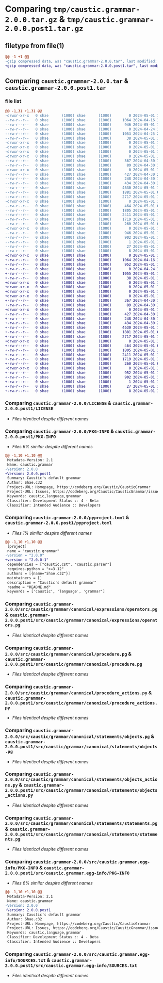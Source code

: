# Comparing `tmp/caustic.grammar-2.0.0.tar.gz` & `tmp/caustic.grammar-2.0.0.post1.tar.gz`

## filetype from file(1)

```diff
@@ -1 +1 @@
-gzip compressed data, was "caustic.grammar-2.0.0.tar", last modified: Wed May  1 16:02:57 2024, max compression
+gzip compressed data, was "caustic.grammar-2.0.0.post1.tar", last modified: Wed May  1 16:04:30 2024, max compression
```

## Comparing `caustic.grammar-2.0.0.tar` & `caustic.grammar-2.0.0.post1.tar`

### file list

```diff
@@ -1,31 +1,31 @@
-drwxr-xr-x   0 shae      (1000) shae      (1000)        0 2024-05-01 16:02:57.722871 caustic.grammar-2.0.0/
--rw-r--r--   0 shae      (1000) shae      (1000)     1064 2024-04-16 18:17:24.000000 caustic.grammar-2.0.0/LICENSE
--rw-r--r--   0 shae      (1000) shae      (1000)      946 2024-05-01 16:02:57.722871 caustic.grammar-2.0.0/PKG-INFO
--rw-r--r--   0 shae      (1000) shae      (1000)        0 2024-04-24 17:10:33.000000 caustic.grammar-2.0.0/README.md
--rw-r--r--   0 shae      (1000) shae      (1000)     1053 2024-04-25 22:08:43.000000 caustic.grammar-2.0.0/pyproject.toml
--rw-r--r--   0 shae      (1000) shae      (1000)       38 2024-05-01 16:02:57.722871 caustic.grammar-2.0.0/setup.cfg
-drwxr-xr-x   0 shae      (1000) shae      (1000)        0 2024-05-01 16:02:57.709538 caustic.grammar-2.0.0/src/
-drwxr-xr-x   0 shae      (1000) shae      (1000)        0 2024-05-01 16:02:57.709538 caustic.grammar-2.0.0/src/caustic/
-drwxr-xr-x   0 shae      (1000) shae      (1000)        0 2024-05-01 16:02:57.709538 caustic.grammar-2.0.0/src/caustic/grammar/
-drwxr-xr-x   0 shae      (1000) shae      (1000)        0 2024-05-01 16:02:57.716205 caustic.grammar-2.0.0/src/caustic/grammar/canonical/
--rw-r--r--   0 shae      (1000) shae      (1000)      367 2024-04-30 17:39:06.000000 caustic.grammar-2.0.0/src/caustic/grammar/canonical/block.pg
--rw-r--r--   0 shae      (1000) shae      (1000)       89 2024-04-30 17:20:07.000000 caustic.grammar-2.0.0/src/caustic/grammar/canonical/canonical.pg
-drwxr-xr-x   0 shae      (1000) shae      (1000)        0 2024-05-01 16:02:57.719538 caustic.grammar-2.0.0/src/caustic/grammar/canonical/expressions/
--rw-r--r--   0 shae      (1000) shae      (1000)      427 2024-04-30 21:48:58.000000 caustic.grammar-2.0.0/src/caustic/grammar/canonical/expressions/expressions.pg
--rw-r--r--   0 shae      (1000) shae      (1000)      248 2024-04-30 17:21:22.000000 caustic.grammar-2.0.0/src/caustic/grammar/canonical/expressions/identifier.pg
--rw-r--r--   0 shae      (1000) shae      (1000)      434 2024-04-30 21:48:38.000000 caustic.grammar-2.0.0/src/caustic/grammar/canonical/expressions/literals.pg
--rw-r--r--   0 shae      (1000) shae      (1000)     4630 2024-05-01 15:56:47.000000 caustic.grammar-2.0.0/src/caustic/grammar/canonical/expressions/operators.pg
--rw-r--r--   0 shae      (1000) shae      (1000)     1881 2024-05-01 01:27:17.000000 caustic.grammar-2.0.0/src/caustic/grammar/canonical/procedure.pg
--rw-r--r--   0 shae      (1000) shae      (1000)     2717 2024-05-01 15:18:40.000000 caustic.grammar-2.0.0/src/caustic/grammar/canonical/procedure_actions.py
-drwxr-xr-x   0 shae      (1000) shae      (1000)        0 2024-05-01 16:02:57.722871 caustic.grammar-2.0.0/src/caustic/grammar/canonical/statements/
--rw-r--r--   0 shae      (1000) shae      (1000)      464 2024-05-01 03:22:13.000000 caustic.grammar-2.0.0/src/caustic/grammar/canonical/statements/declare.pg
--rw-r--r--   0 shae      (1000) shae      (1000)     1805 2024-05-01 15:20:03.000000 caustic.grammar-2.0.0/src/caustic/grammar/canonical/statements/objects.pg
--rw-r--r--   0 shae      (1000) shae      (1000)     2411 2024-05-01 15:20:27.000000 caustic.grammar-2.0.0/src/caustic/grammar/canonical/statements/objects_actions.py
--rw-r--r--   0 shae      (1000) shae      (1000)     1719 2024-05-01 15:54:16.000000 caustic.grammar-2.0.0/src/caustic/grammar/canonical/statements/statements.pg
--rw-r--r--   0 shae      (1000) shae      (1000)      260 2024-05-01 03:11:21.000000 caustic.grammar-2.0.0/src/caustic/grammar/canonical/types.pg
-drwxr-xr-x   0 shae      (1000) shae      (1000)        0 2024-05-01 16:02:57.722871 caustic.grammar-2.0.0/src/caustic.grammar.egg-info/
--rw-r--r--   0 shae      (1000) shae      (1000)      946 2024-05-01 16:02:57.000000 caustic.grammar-2.0.0/src/caustic.grammar.egg-info/PKG-INFO
--rw-r--r--   0 shae      (1000) shae      (1000)      902 2024-05-01 16:02:57.000000 caustic.grammar-2.0.0/src/caustic.grammar.egg-info/SOURCES.txt
--rw-r--r--   0 shae      (1000) shae      (1000)        1 2024-05-01 16:02:57.000000 caustic.grammar-2.0.0/src/caustic.grammar.egg-info/dependency_links.txt
--rw-r--r--   0 shae      (1000) shae      (1000)       27 2024-05-01 16:02:57.000000 caustic.grammar-2.0.0/src/caustic.grammar.egg-info/requires.txt
--rw-r--r--   0 shae      (1000) shae      (1000)        8 2024-05-01 16:02:57.000000 caustic.grammar-2.0.0/src/caustic.grammar.egg-info/top_level.txt
+drwxr-xr-x   0 shae      (1000) shae      (1000)        0 2024-05-01 16:04:30.899539 caustic.grammar-2.0.0.post1/
+-rw-r--r--   0 shae      (1000) shae      (1000)     1064 2024-04-16 18:17:24.000000 caustic.grammar-2.0.0.post1/LICENSE
+-rw-r--r--   0 shae      (1000) shae      (1000)      952 2024-05-01 16:04:30.899539 caustic.grammar-2.0.0.post1/PKG-INFO
+-rw-r--r--   0 shae      (1000) shae      (1000)        0 2024-04-24 17:10:33.000000 caustic.grammar-2.0.0.post1/README.md
+-rw-r--r--   0 shae      (1000) shae      (1000)     1055 2024-05-01 16:03:48.000000 caustic.grammar-2.0.0.post1/pyproject.toml
+-rw-r--r--   0 shae      (1000) shae      (1000)       38 2024-05-01 16:04:30.899539 caustic.grammar-2.0.0.post1/setup.cfg
+drwxr-xr-x   0 shae      (1000) shae      (1000)        0 2024-05-01 16:04:30.886205 caustic.grammar-2.0.0.post1/src/
+drwxr-xr-x   0 shae      (1000) shae      (1000)        0 2024-05-01 16:04:30.886205 caustic.grammar-2.0.0.post1/src/caustic/
+drwxr-xr-x   0 shae      (1000) shae      (1000)        0 2024-05-01 16:04:30.886205 caustic.grammar-2.0.0.post1/src/caustic/grammar/
+drwxr-xr-x   0 shae      (1000) shae      (1000)        0 2024-05-01 16:04:30.896205 caustic.grammar-2.0.0.post1/src/caustic/grammar/canonical/
+-rw-r--r--   0 shae      (1000) shae      (1000)      367 2024-04-30 17:39:06.000000 caustic.grammar-2.0.0.post1/src/caustic/grammar/canonical/block.pg
+-rw-r--r--   0 shae      (1000) shae      (1000)       89 2024-04-30 17:20:07.000000 caustic.grammar-2.0.0.post1/src/caustic/grammar/canonical/canonical.pg
+drwxr-xr-x   0 shae      (1000) shae      (1000)        0 2024-05-01 16:04:30.896205 caustic.grammar-2.0.0.post1/src/caustic/grammar/canonical/expressions/
+-rw-r--r--   0 shae      (1000) shae      (1000)      427 2024-04-30 21:48:58.000000 caustic.grammar-2.0.0.post1/src/caustic/grammar/canonical/expressions/expressions.pg
+-rw-r--r--   0 shae      (1000) shae      (1000)      248 2024-04-30 17:21:22.000000 caustic.grammar-2.0.0.post1/src/caustic/grammar/canonical/expressions/identifier.pg
+-rw-r--r--   0 shae      (1000) shae      (1000)      434 2024-04-30 21:48:38.000000 caustic.grammar-2.0.0.post1/src/caustic/grammar/canonical/expressions/literals.pg
+-rw-r--r--   0 shae      (1000) shae      (1000)     4630 2024-05-01 15:56:47.000000 caustic.grammar-2.0.0.post1/src/caustic/grammar/canonical/expressions/operators.pg
+-rw-r--r--   0 shae      (1000) shae      (1000)     1881 2024-05-01 01:27:17.000000 caustic.grammar-2.0.0.post1/src/caustic/grammar/canonical/procedure.pg
+-rw-r--r--   0 shae      (1000) shae      (1000)     2717 2024-05-01 15:18:40.000000 caustic.grammar-2.0.0.post1/src/caustic/grammar/canonical/procedure_actions.py
+drwxr-xr-x   0 shae      (1000) shae      (1000)        0 2024-05-01 16:04:30.899539 caustic.grammar-2.0.0.post1/src/caustic/grammar/canonical/statements/
+-rw-r--r--   0 shae      (1000) shae      (1000)      464 2024-05-01 03:22:13.000000 caustic.grammar-2.0.0.post1/src/caustic/grammar/canonical/statements/declare.pg
+-rw-r--r--   0 shae      (1000) shae      (1000)     1805 2024-05-01 15:20:03.000000 caustic.grammar-2.0.0.post1/src/caustic/grammar/canonical/statements/objects.pg
+-rw-r--r--   0 shae      (1000) shae      (1000)     2411 2024-05-01 15:20:27.000000 caustic.grammar-2.0.0.post1/src/caustic/grammar/canonical/statements/objects_actions.py
+-rw-r--r--   0 shae      (1000) shae      (1000)     1719 2024-05-01 15:54:16.000000 caustic.grammar-2.0.0.post1/src/caustic/grammar/canonical/statements/statements.pg
+-rw-r--r--   0 shae      (1000) shae      (1000)      260 2024-05-01 03:11:21.000000 caustic.grammar-2.0.0.post1/src/caustic/grammar/canonical/types.pg
+drwxr-xr-x   0 shae      (1000) shae      (1000)        0 2024-05-01 16:04:30.899539 caustic.grammar-2.0.0.post1/src/caustic.grammar.egg-info/
+-rw-r--r--   0 shae      (1000) shae      (1000)      952 2024-05-01 16:04:30.000000 caustic.grammar-2.0.0.post1/src/caustic.grammar.egg-info/PKG-INFO
+-rw-r--r--   0 shae      (1000) shae      (1000)      902 2024-05-01 16:04:30.000000 caustic.grammar-2.0.0.post1/src/caustic.grammar.egg-info/SOURCES.txt
+-rw-r--r--   0 shae      (1000) shae      (1000)        1 2024-05-01 16:04:30.000000 caustic.grammar-2.0.0.post1/src/caustic.grammar.egg-info/dependency_links.txt
+-rw-r--r--   0 shae      (1000) shae      (1000)       27 2024-05-01 16:04:30.000000 caustic.grammar-2.0.0.post1/src/caustic.grammar.egg-info/requires.txt
+-rw-r--r--   0 shae      (1000) shae      (1000)        8 2024-05-01 16:04:30.000000 caustic.grammar-2.0.0.post1/src/caustic.grammar.egg-info/top_level.txt
```

### Comparing `caustic.grammar-2.0.0/LICENSE` & `caustic.grammar-2.0.0.post1/LICENSE`

 * *Files identical despite different names*

### Comparing `caustic.grammar-2.0.0/PKG-INFO` & `caustic.grammar-2.0.0.post1/PKG-INFO`

 * *Files 6% similar despite different names*

```diff
@@ -1,10 +1,10 @@
 Metadata-Version: 2.1
 Name: caustic.grammar
-Version: 2.0.0
+Version: 2.0.0.post1
 Summary: Caustic's default grammar
 Author: Shae.c32
 Project-URL: Homepage, https://codeberg.org/Caustic/CausticGrammar
 Project-URL: Issues, https://codeberg.org/Caustic/CausticGrammar/issues
 Keywords: caustic,language,grammar
 Classifier: Development Status :: 4 - Beta
 Classifier: Intended Audience :: Developers
```

### Comparing `caustic.grammar-2.0.0/pyproject.toml` & `caustic.grammar-2.0.0.post1/pyproject.toml`

 * *Files 1% similar despite different names*

```diff
@@ -1,10 +1,10 @@
 [project]
 name = "caustic.grammar"
-version = "2.0.0"
+version = "2.0.0-1"
 dependencies = ["caustic.cst", "caustic.parser"]
 requires-python = ">=3.12"
 authors = [{name="Shae.c32"}]
 maintainers = []
 description = "Caustic's default grammar"
 readme = "README.md"
 keywords = ['caustic', 'language', 'grammar']
```

### Comparing `caustic.grammar-2.0.0/src/caustic/grammar/canonical/expressions/operators.pg` & `caustic.grammar-2.0.0.post1/src/caustic/grammar/canonical/expressions/operators.pg`

 * *Files identical despite different names*

### Comparing `caustic.grammar-2.0.0/src/caustic/grammar/canonical/procedure.pg` & `caustic.grammar-2.0.0.post1/src/caustic/grammar/canonical/procedure.pg`

 * *Files identical despite different names*

### Comparing `caustic.grammar-2.0.0/src/caustic/grammar/canonical/procedure_actions.py` & `caustic.grammar-2.0.0.post1/src/caustic/grammar/canonical/procedure_actions.py`

 * *Files identical despite different names*

### Comparing `caustic.grammar-2.0.0/src/caustic/grammar/canonical/statements/objects.pg` & `caustic.grammar-2.0.0.post1/src/caustic/grammar/canonical/statements/objects.pg`

 * *Files identical despite different names*

### Comparing `caustic.grammar-2.0.0/src/caustic/grammar/canonical/statements/objects_actions.py` & `caustic.grammar-2.0.0.post1/src/caustic/grammar/canonical/statements/objects_actions.py`

 * *Files identical despite different names*

### Comparing `caustic.grammar-2.0.0/src/caustic/grammar/canonical/statements/statements.pg` & `caustic.grammar-2.0.0.post1/src/caustic/grammar/canonical/statements/statements.pg`

 * *Files identical despite different names*

### Comparing `caustic.grammar-2.0.0/src/caustic.grammar.egg-info/PKG-INFO` & `caustic.grammar-2.0.0.post1/src/caustic.grammar.egg-info/PKG-INFO`

 * *Files 6% similar despite different names*

```diff
@@ -1,10 +1,10 @@
 Metadata-Version: 2.1
 Name: caustic.grammar
-Version: 2.0.0
+Version: 2.0.0.post1
 Summary: Caustic's default grammar
 Author: Shae.c32
 Project-URL: Homepage, https://codeberg.org/Caustic/CausticGrammar
 Project-URL: Issues, https://codeberg.org/Caustic/CausticGrammar/issues
 Keywords: caustic,language,grammar
 Classifier: Development Status :: 4 - Beta
 Classifier: Intended Audience :: Developers
```

### Comparing `caustic.grammar-2.0.0/src/caustic.grammar.egg-info/SOURCES.txt` & `caustic.grammar-2.0.0.post1/src/caustic.grammar.egg-info/SOURCES.txt`

 * *Files identical despite different names*

